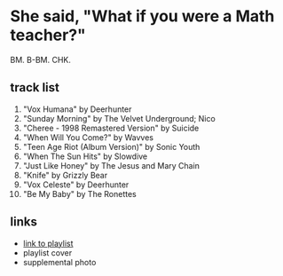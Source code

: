 # She said, "What if you were a Math teacher?"

BM. B-BM. CHK.

## track list

1. "Vox Humana" by Deerhunter
2. "Sunday Morning" by The Velvet Underground; Nico
3. "Cheree - 1998 Remastered Version" by Suicide
4. "When Will You Come?" by Wavves
5. "Teen Age Riot (Album Version)" by Sonic Youth
6. "When The Sun Hits" by Slowdive
7. "Just Like Honey" by The Jesus and Mary Chain
8. "Knife" by Grizzly Bear
9. "Vox Celeste" by Deerhunter
10. "Be My Baby" by The Ronettes

## links

- [link to playlist](https://open.spotify.com/playlist/1oLthjuVkKR0J3BlCGn3GC)
- playlist cover
- supplemental photo
